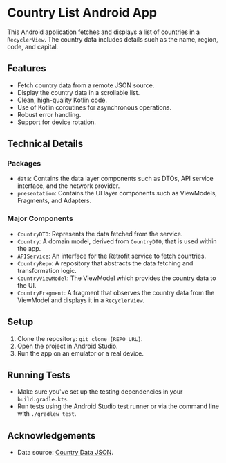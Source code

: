 # Country List Android App

This Android application fetches and displays a list of countries in a `RecyclerView`. The country data includes details such as the name, region, code, and capital.

## Features

- Fetch country data from a remote JSON source.
- Display the country data in a scrollable list.
- Clean, high-quality Kotlin code.
- Use of Kotlin coroutines for asynchronous operations.
- Robust error handling.
- Support for device rotation.

## Technical Details

### Packages

- `data`: Contains the data layer components such as DTOs, API service interface, and the network provider.
- `presentation`: Contains the UI layer components such as ViewModels, Fragments, and Adapters.

### Major Components

- `CountryDTO`: Represents the data fetched from the service.
- `Country`: A domain model, derived from `CountryDTO`, that is used within the app.
- `APIService`: An interface for the Retrofit service to fetch countries.
- `CountryRepo`: A repository that abstracts the data fetching and transformation logic.
- `CountryViewModel`: The ViewModel which provides the country data to the UI.
- `CountryFragment`: A fragment that observes the country data from the ViewModel and displays it in a `RecyclerView`.

## Setup

1. Clone the repository: `git clone [REPO_URL]`.
2. Open the project in Android Studio.
3. Run the app on an emulator or a real device.

## Running Tests

- Make sure you've set up the testing dependencies in your `build.gradle.kts`.
- Run tests using the Android Studio test runner or via the command line with `./gradlew test`.

## Acknowledgements

- Data source: [Country Data JSON](https://gist.githubusercontent.com/peymano-wmt/32dcb892b06648910ddd40406e37fdab/raw/db25946fd77c5873b0303b858e861ce724e0dcd0/countries.json).

